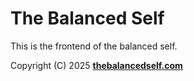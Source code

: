 # The Balanced Self

This is the frontend of the balanced self.

Copyright (C) 2025 **[thebalancedself.com](https://thebalancedself.com)**